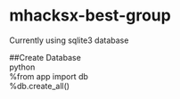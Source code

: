 # mhacksx-best-group <br>

Currently using sqlite3 database <br>

##Create Database <br>
python  <br>
%from app import db <br>
%db.create_all()  <br>


